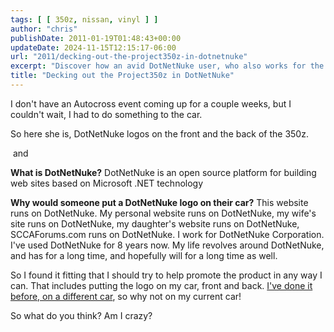 ```yaml
---
tags: [ [ 350z, nissan, vinyl ] ]
author: "chris"
publishDate: 2011-01-19T01:48:43+00:00
updateDate: 2024-11-15T12:15:17-06:00
url: "2011/decking-out-the-project350z-in-dotnetnuke"
excerpt: "Discover how an avid DotNetNuke user, who also works for the corporation, proudly promotes this open source platform by sporting its logo on his car."
title: "Decking out the Project350z in DotNetNuke"
---
```


I don't have an Autocross event coming up for a couple weeks, but I couldn't wait, I had to do something to the car.

So here she is, DotNetNuke logos on the front and the back of the 350z.

<img alt="" src="https://farm6.static.flickr.com/5247/5362427932_1cd99da6c9.jpg" />
and
<img alt="" src="https://farm6.static.flickr.com/5210/5361818753_2fe8c12a32.jpg" />

**What is DotNetNuke?** DotNetNuke is an open source platform for building web sites based on Microsoft .NET technology

**Why would someone put a DotNetNuke logo on their car?** This website runs on DotNetNuke. My personal website runs on DotNetNuke, my wife's site runs on DotNetNuke, my daughter's website runs on DotNetNuke, SCCAForums.com runs on DotNetNuke. I work for DotNetNuke Corporation. I've used DotNetNuke for 8 years now. My life revolves around DotNetNuke, and has for a long time, and hopefully will for a long time as well.

So I found it fitting that I should try to help promote the product in any way I can. That includes putting the logo on my car, front and back. [I've done it before, on a different car](https://www.flickr.com/photos/chammond/2291945232/), so why not on my current car!

So what do you think? Am I crazy?
